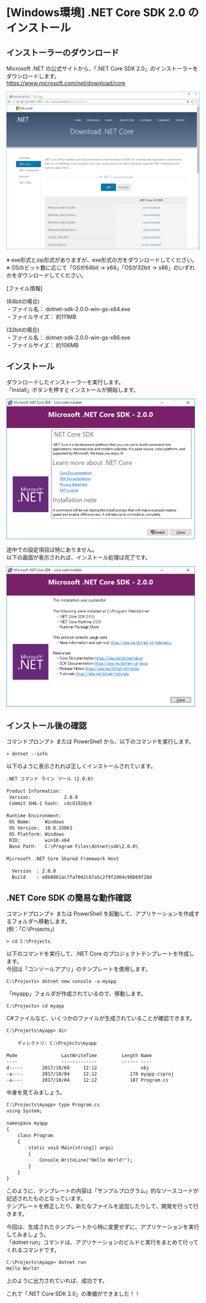 # [Windows環境] .NET Core SDK 2.0 のインストール

## インストーラーのダウンロード

Microsoft .NET の公式サイトから、「.NET Core SDK 2.0」のインストーラーをダウンロードします。  
<https://www.microsoft.com/net/download/core>

![](./images/win_dotnetcore20sdk_download_01.png)

※ exe形式とzip形式がありますが、exe形式の方をダウンロードしてください。  
※ OSのビット数に応じて「OSが64bit → x64」「OSが32bit → x86」のいずれかをダウンロードしてください。

[ファイル情報]

(64bitの場合)  
・ファイル名： dotnet-sdk-2.0.0-win-gs-x64.exe  
・ファイルサイズ： 約111MB

(32bitの場合)  
・ファイル名： dotnet-sdk-2.0.0-win-gs-x86.exe  
・ファイルサイズ： 約106MB


## インストール

ダウンロードしたインストーラーを実行します。  
「Install」ボタンを押すとインストールが開始します。

![](./images/win_dotnetcore20sdk_install_01.png)

途中での設定項目は特にありません。  
以下の画面が表示されれば、インストール処理は完了です。

![](./images/win_dotnetcore20sdk_install_02.png)


## インストール後の確認

コマンドプロンプト または PowerShell から、以下のコマンドを実行します。

```
> dotnet --info
```

以下のように表示されれば正しくインストールされています。

```
.NET コマンド ライン ツール (2.0.0)

Product Information:
 Version:            2.0.0
 Commit SHA-1 hash:  cdcd1928c9

Runtime Environment:
 OS Name:     Windows
 OS Version:  10.0.15063
 OS Platform: Windows
 RID:         win10-x64
 Base Path:   C:\Program Files\dotnet\sdk\2.0.0\

Microsoft .NET Core Shared Framework Host

  Version  : 2.0.0
  Build    : e8b8861ac7faf042c87a5c2f9f2d04c98b69f28d
```


## .NET Core SDK の簡易な動作確認

コマンドプロンプト または PowerShell を起動して、アプリケーションを作成するフォルダへ移動します。  
(例：「C:\Projects」)

```
> cd C:\Projects
```

以下のコマンドを実行して、.NET Core のプロジェクトテンプレートを作成します。  
今回は「コンソールアプリ」のテンプレートを使用します。

```
C:\Projects> dotnet new console -o myapp
```

「myapp」フォルダが作成されているので、移動します。

```
C:\Projects> cd myapp
```

C#ファイルなど、いくつかのファイルが生成されていることが確認できます。

```
C:\Projects\myapp> dir

    ディレクトリ: C:\Projects\myapp

Mode                LastWriteTime         Length Name
----                -------------         ------ ----
d-----       2017/10/04     12:12                obj
-a----       2017/10/04     12:12            178 myapp.csproj
-a----       2017/10/04     12:12            187 Program.cs
```

中身を見てみましょう。

```
C:\Projects\myapp> type Program.cs
using System;

namespace myapp
{
    class Program
    {
        static void Main(string[] args)
        {
            Console.WriteLine("Hello World!");
        }
    }
}
```

このように、テンプレートの内容は「サンプルプログラム」的なソースコードが記述されたものとなっています。  
テンプレートを修正したり、新たなファイルを追加したりして、開発を行って行きます。

今回は、生成されたテンプレートから特に変更せずに、アプリケーションを実行してみましょう。  
「dotnet run」コマンドは、アプリケーションのビルドと実行をまとめて行ってくれるコマンドです。

```
C:\Projects\myapp> dotnet run
Hello World!
```

上のように出力されていれば、成功です。

これで「.NET Core SDK 2.0」の準備ができました！！

